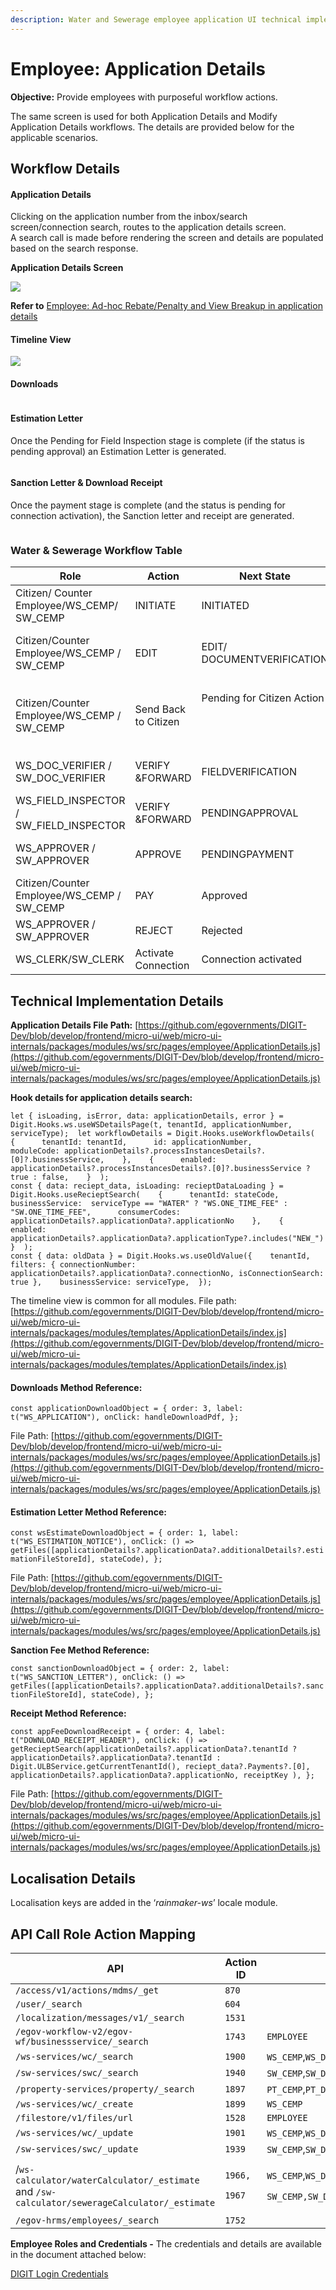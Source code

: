 ```yaml
---
description: Water and Sewerage employee application UI technical implementation doc
---
```


# Employee: Application Details

**Objective:** Provide employees with purposeful workflow actions.&#x20;

The same screen is used for both Application Details and Modify Application Details workflows. The details are provided below for the applicable scenarios.

## Workflow Details

#### **Application Details**

Clicking on the application number from the inbox/search screen/connection search, routes to the application details screen.\
A search call is made before rendering the screen and details are populated based on the search response.

**Application Details Screen**

![](<../../../../../.gitbook/assets/image (451).png>)

**Refer to** [Employee: Ad-hoc Rebate/Penalty and View Breakup in application details](employee-ad-hoc-rebate-penalty-and-view-breakup.md)

#### **Timeline View**

![](<../../../../../.gitbook/assets/image (345).png>)

#### **Downloads** <a href="#downloads" id="downloads"></a>

<figure><img src="../../../../../.gitbook/assets/image (359).png" alt=""><figcaption></figcaption></figure>

#### Estimation Letter

Once the Pending for Field Inspection stage is complete (if the status is pending approval) an Estimation Letter is generated.

<figure><img src="../../../../../.gitbook/assets/image (421).png" alt=""><figcaption></figcaption></figure>

#### Sanction Letter & Download Receipt

Once the payment stage is complete (and the status is pending for connection activation), the Sanction letter and receipt are generated.

<figure><img src="../../../../../.gitbook/assets/image (445).png" alt=""><figcaption></figcaption></figure>

### **Water & Sewerage Workflow Table**

| **Role**                                     | **Action**           | **Next State**                                   | **Status**                        |
| -------------------------------------------- | -------------------- | ------------------------------------------------ | --------------------------------- |
| Citizen/ Counter Employee/WS\_CEMP/ SW\_CEMP | INITIATE             | INITIATED                                        | INITIATED                         |
| Citizen/Counter Employee/WS\_CEMP / SW\_CEMP | EDIT                 | EDIT/ DOCUMENTVERIFICATION                       | Pending for Document Verification |
| Citizen/Counter Employee/WS\_CEMP / SW\_CEMP | Send Back to Citizen | <p>Pending for Citizen Action</p><p><br><br></p> | Pending for Citizen Action        |
| WS\_DOC\_VERIFIER / SW\_DOC\_VERIFIER        | VERIFY \&FORWARD     | FIELDVERIFICATION                                | Pending for Field Verification    |
| WS\_FIELD\_INSPECTOR / SW\_FIELD\_INSPECTOR  | VERIFY \&FORWARD     | PENDINGAPPROVAL                                  | Pending for APproval              |
| WS\_APPROVER / SW\_APPROVER                  | APPROVE              | PENDINGPAYMENT                                   | Pending for Payment               |
| Citizen/Counter Employee/WS\_CEMP / SW\_CEMP | PAY                  | Approved                                         | <p>Approved</p><p> </p>           |
| WS\_APPROVER / SW\_APPROVER                  | REJECT               | Rejected                                         | Rejected                          |
| WS\_CLERK/SW\_CLERK                          | Activate Connection  | Connection activated                             | Connection activated              |

## **Technical Implementation Details**

**Application Details File Path:** [https://github.com/egovernments/DIGIT-Dev/blob/develop/frontend/micro-ui/web/micro-ui-internals/packages/modules/ws/src/pages/employee/ApplicationDetails.js](https://github.com/egovernments/DIGIT-Dev/blob/develop/frontend/micro-ui/web/micro-ui-internals/packages/modules/ws/src/pages/employee/ApplicationDetails.js)

**Hook details for application details search:**

```
let { isLoading, isError, data: applicationDetails, error } = Digit.Hooks.ws.useWSDetailsPage(t, tenantId, applicationNumber, serviceType);  let workflowDetails = Digit.Hooks.useWorkflowDetails(    {      tenantId: tenantId,      id: applicationNumber,      moduleCode: applicationDetails?.processInstancesDetails?.[0]?.businessService,    },    {      enabled: applicationDetails?.processInstancesDetails?.[0]?.businessService ? true : false,    }  );
const { data: reciept_data, isLoading: recieptDataLoading } = Digit.Hooks.useRecieptSearch(    {      tenantId: stateCode,      businessService:  serviceType == "WATER" ? "WS.ONE_TIME_FEE" : "SW.ONE_TIME_FEE",      consumerCodes: applicationDetails?.applicationData?.applicationNo    },    {      enabled: applicationDetails?.applicationData?.applicationType?.includes("NEW_")    }  );
const { data: oldData } = Digit.Hooks.ws.useOldValue({    tenantId,    filters: { connectionNumber: applicationDetails?.applicationData?.connectionNo, isConnectionSearch: true },    businessService: serviceType,  });
```

The timeline view is common for all modules. File path: [https://github.com/egovernments/DIGIT-Dev/blob/develop/frontend/micro-ui/web/micro-ui-internals/packages/modules/templates/ApplicationDetails/index.js](https://github.com/egovernments/DIGIT-Dev/blob/develop/frontend/micro-ui/web/micro-ui-internals/packages/modules/templates/ApplicationDetails/index.js)

#### Downloads Method Reference:

`const applicationDownloadObject = { order: 3, label: t("WS_APPLICATION"), onClick: handleDownloadPdf, };`&#x20;

File Path: [https://github.com/egovernments/DIGIT-Dev/blob/develop/frontend/micro-ui/web/micro-ui-internals/packages/modules/ws/src/pages/employee/ApplicationDetails.js](https://github.com/egovernments/DIGIT-Dev/blob/develop/frontend/micro-ui/web/micro-ui-internals/packages/modules/ws/src/pages/employee/ApplicationDetails.js)

#### Estimation Letter Method Reference:

`const wsEstimateDownloadObject = { order: 1, label: t("WS_ESTIMATION_NOTICE"), onClick: () => getFiles([applicationDetails?.applicationData?.additionalDetails?.estimationFileStoreId], stateCode), };`

File Path: [https://github.com/egovernments/DIGIT-Dev/blob/develop/frontend/micro-ui/web/micro-ui-internals/packages/modules/ws/src/pages/employee/ApplicationDetails.js](https://github.com/egovernments/DIGIT-Dev/blob/develop/frontend/micro-ui/web/micro-ui-internals/packages/modules/ws/src/pages/employee/ApplicationDetails.js)

**Sanction Fee Method Reference:**

`const sanctionDownloadObject = { order: 2, label: t("WS_SANCTION_LETTER"), onClick: () => getFiles([applicationDetails?.applicationData?.additionalDetails?.sanctionFileStoreId], stateCode), };`

**Receipt Method Reference:**

`const appFeeDownloadReceipt = { order: 4, label: t("DOWNLOAD_RECEIPT_HEADER"), onClick: () => getRecieptSearch(applicationDetails?.applicationData?.tenantId ? applicationDetails?.applicationData?.tenantId : Digit.ULBService.getCurrentTenantId(), reciept_data?.Payments?.[0], applicationDetails?.applicationData?.applicationNo, receiptKey ), };`&#x20;

File Path: [https://github.com/egovernments/DIGIT-Dev/blob/develop/frontend/micro-ui/web/micro-ui-internals/packages/modules/ws/src/pages/employee/ApplicationDetails.js](https://github.com/egovernments/DIGIT-Dev/blob/develop/frontend/micro-ui/web/micro-ui-internals/packages/modules/ws/src/pages/employee/ApplicationDetails.js)

## **Localisation Details**

Localisation keys are added in the ‘_rainmaker-ws_’ locale module.

## **API Call Role Action Mapping**

| API                                                                                          | Action ID                                         | Roles                                                                                                                                                                                                          |
| -------------------------------------------------------------------------------------------- | ------------------------------------------------- | -------------------------------------------------------------------------------------------------------------------------------------------------------------------------------------------------------------- |
| `/access/v1/actions/mdms/_get`                                                               | `870`                                             |                                                                                                                                                                                                                |
| `/user/_search`                                                                              | `604`                                             |                                                                                                                                                                                                                |
| `/localization/messages/v1/_search`                                                          | `1531`                                            |                                                                                                                                                                                                                |
| `/egov-workflow-v2/egov-wf/businessservice/_search`                                          | `1743`                                            | `EMPLOYEE`                                                                                                                                                                                                     |
| `/ws-services/wc/_search`                                                                    | `1900`                                            | `WS_CEMP`,`WS_DOC_VERIFIER`,`WS_FIELD_INSPECTOR`,`WS_APPROVER`,`WS_CLERK`                                                                                                                                      |
| `/sw-services/swc/_search`                                                                   | `1940`                                            | `SW_CEMP`,`SW_DOC_VERIFIER`,`SW_FIELD_INSPECTOR`,`SW_CLERK`                                                                                                                                                    |
| `/property-services/property/_search`                                                        | `1897`                                            | `PT_CEMP`,`PT_DOC_VERIFIER`,`PT_FIELD_INSPECTOR`,`PT_APPROVER`                                                                                                                                                 |
| `/ws-services/wc/_create`                                                                    | `1899`                                            | `WS_CEMP`                                                                                                                                                                                                      |
| `/filestore/v1/files/url`                                                                    | `1528`                                            | `EMPLOYEE`                                                                                                                                                                                                     |
| `/ws-services/wc/_update`                                                                    | `1901`                                            | `WS_CEMP`,`WS_DOC_VERIFIER`,`WS_FIELD_INSPECTOR`,`WS_APPROVER`,`WS_CLERK`                                                                                                                                      |
| `/sw-services/swc/_update`                                                                   | `1939`                                            | `SW_CEMP`,`SW_DOC_VERIFIER`,`SW_FIELD_INSPECTOR`,`SW_CLERK`                                                                                                                                                    |
| /`ws-calculator/waterCalculator/_estimate` and `/sw-calculator/sewerageCalculator/_estimate` | <p><code>1966,</code></p><p><code>1967</code></p> | <p><code>WS_CEMP</code>,<code>WS_DOC_VERIFIER</code>,<code>WS_FIELD_INSPECTOR</code>,<code>WS_APPROVER</code>,<code>WS_CLERK</code></p><p><code>SW_CEMP,SW_DOC_VERIFIER,SW_FIELD_INSPECTOR,SW_CLERK</code></p> |
| `/egov-hrms/employees/_search`                                                               | `1752`                                            |                                                                                                                                                                                                                |

&#x20;**Employee Roles and Credentials -** The credentials and details are available in the document attached below:

[<img src="https://developers.google.com/drive/images/drive_icon.png" alt="" data-size="line">DIGIT Login Credentials](https://docs.google.com/spreadsheets/d/15p6dmlVUXvopvzyyG06ty2rxtffSMQxN5F2l2FSWoFA/edit#gid=0)

